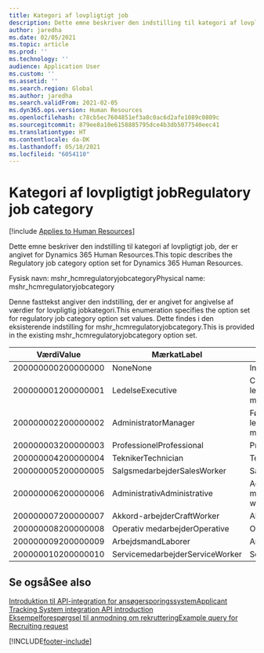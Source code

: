 ```yaml
---
title: Kategori af lovpligtigt job
description: Dette emne beskriver den indstilling til kategori af lovpligtigt job, der er angivet for Dynamics 365 Human Resources.
author: jaredha
ms.date: 02/05/2021
ms.topic: article
ms.prod: ''
ms.technology: ''
audience: Application User
ms.custom: ''
ms.assetid: ''
ms.search.region: Global
ms.author: jaredha
ms.search.validFrom: 2021-02-05
ms.dyn365.ops.version: Human Resources
ms.openlocfilehash: c78cb5ec7604851ef3a8c0ac6d2afe1089c0809c
ms.sourcegitcommit: 879ee8a10e6158885795dce4b3db5077540eec41
ms.translationtype: HT
ms.contentlocale: da-DK
ms.lasthandoff: 05/18/2021
ms.locfileid: "6054110"
---
```

# <a name="regulatory-job-category"></a><span data-ttu-id="e4d4b-103">Kategori af lovpligtigt job</span><span class="sxs-lookup"><span data-stu-id="e4d4b-103">Regulatory job category</span></span>

[!include [Applies to Human Resources](../includes/applies-to-hr.md)]

<span data-ttu-id="e4d4b-104">Dette emne beskriver den indstilling til kategori af lovpligtigt job, der er angivet for Dynamics 365 Human Resources.</span><span class="sxs-lookup"><span data-stu-id="e4d4b-104">This topic describes the Regulatory job category option set for Dynamics 365 Human Resources.</span></span>

<span data-ttu-id="e4d4b-105">Fysisk navn: mshr_hcmregulatoryjobcategory</span><span class="sxs-lookup"><span data-stu-id="e4d4b-105">Physical name: mshr_hcmregulatoryjobcategory</span></span>

<span data-ttu-id="e4d4b-106">Denne fasttekst angiver den indstilling, der er angivet for angivelse af værdier for lovpligtig jobkategori.</span><span class="sxs-lookup"><span data-stu-id="e4d4b-106">This enumeration specifies the option set for regulatory job category option set values.</span></span> <span data-ttu-id="e4d4b-107">Dette findes i den eksisterende indstilling for mshr_hcmregulatoryjobcategory.</span><span class="sxs-lookup"><span data-stu-id="e4d4b-107">This is provided in the existing mshr_hcmregulatoryjobcategory option set.</span></span>

| <span data-ttu-id="e4d4b-108">Værdi</span><span class="sxs-lookup"><span data-stu-id="e4d4b-108">Value</span></span> | <span data-ttu-id="e4d4b-109">Mærkat</span><span class="sxs-lookup"><span data-stu-id="e4d4b-109">Label</span></span> | <span data-ttu-id="e4d4b-110">Beskrivelse</span><span class="sxs-lookup"><span data-stu-id="e4d4b-110">Description</span></span> |
| --- | --- | --- |
| <span data-ttu-id="e4d4b-111">200000000</span><span class="sxs-lookup"><span data-stu-id="e4d4b-111">200000000</span></span> | <span data-ttu-id="e4d4b-112">None</span><span class="sxs-lookup"><span data-stu-id="e4d4b-112">None</span></span> | <span data-ttu-id="e4d4b-113">Ingen.</span><span class="sxs-lookup"><span data-stu-id="e4d4b-113">None.</span></span> |
| <span data-ttu-id="e4d4b-114">200000001</span><span class="sxs-lookup"><span data-stu-id="e4d4b-114">200000001</span></span> | <span data-ttu-id="e4d4b-115">Ledelse</span><span class="sxs-lookup"><span data-stu-id="e4d4b-115">Executive</span></span> | <span data-ttu-id="e4d4b-116">Chefer/overordnede medarbejdere og ledere.</span><span class="sxs-lookup"><span data-stu-id="e4d4b-116">Executive/Senior level officials and managers.</span></span> |
| <span data-ttu-id="e4d4b-117">200000002</span><span class="sxs-lookup"><span data-stu-id="e4d4b-117">200000002</span></span> | <span data-ttu-id="e4d4b-118">Administrator</span><span class="sxs-lookup"><span data-stu-id="e4d4b-118">Manager</span></span> | <span data-ttu-id="e4d4b-119">Første/mellemste niveau og ledere.</span><span class="sxs-lookup"><span data-stu-id="e4d4b-119">First/Mid level officials and managers.</span></span> |
| <span data-ttu-id="e4d4b-120">200000003</span><span class="sxs-lookup"><span data-stu-id="e4d4b-120">200000003</span></span> | <span data-ttu-id="e4d4b-121">Professionel</span><span class="sxs-lookup"><span data-stu-id="e4d4b-121">Professional</span></span> | <span data-ttu-id="e4d4b-122">Professionelle.</span><span class="sxs-lookup"><span data-stu-id="e4d4b-122">Professionals.</span></span> |
| <span data-ttu-id="e4d4b-123">200000004</span><span class="sxs-lookup"><span data-stu-id="e4d4b-123">200000004</span></span> | <span data-ttu-id="e4d4b-124">Tekniker</span><span class="sxs-lookup"><span data-stu-id="e4d4b-124">Technician</span></span> | <span data-ttu-id="e4d4b-125">Teknikere.</span><span class="sxs-lookup"><span data-stu-id="e4d4b-125">Technicians.</span></span> |
| <span data-ttu-id="e4d4b-126">200000005</span><span class="sxs-lookup"><span data-stu-id="e4d4b-126">200000005</span></span> | <span data-ttu-id="e4d4b-127">Salgsmedarbejder</span><span class="sxs-lookup"><span data-stu-id="e4d4b-127">SalesWorker</span></span> | <span data-ttu-id="e4d4b-128">Salgsmedarbejdere.</span><span class="sxs-lookup"><span data-stu-id="e4d4b-128">Sales workers.</span></span> |
| <span data-ttu-id="e4d4b-129">200000006</span><span class="sxs-lookup"><span data-stu-id="e4d4b-129">200000006</span></span> | <span data-ttu-id="e4d4b-130">Administrativ</span><span class="sxs-lookup"><span data-stu-id="e4d4b-130">Administrative</span></span> | <span data-ttu-id="e4d4b-131">Administrative medarbejdere.</span><span class="sxs-lookup"><span data-stu-id="e4d4b-131">Administrative support workers.</span></span> |
| <span data-ttu-id="e4d4b-132">200000007</span><span class="sxs-lookup"><span data-stu-id="e4d4b-132">200000007</span></span> | <span data-ttu-id="e4d4b-133">Akkord-arbejder</span><span class="sxs-lookup"><span data-stu-id="e4d4b-133">CraftWorker</span></span> | <span data-ttu-id="e4d4b-134">Akkord-arbejdere.</span><span class="sxs-lookup"><span data-stu-id="e4d4b-134">Craft workers.</span></span> |
| <span data-ttu-id="e4d4b-135">200000008</span><span class="sxs-lookup"><span data-stu-id="e4d4b-135">200000008</span></span> | <span data-ttu-id="e4d4b-136">Operativ medarbejder</span><span class="sxs-lookup"><span data-stu-id="e4d4b-136">Operative</span></span> | <span data-ttu-id="e4d4b-137">Operative medarbejdere.</span><span class="sxs-lookup"><span data-stu-id="e4d4b-137">Operatives.</span></span> |
| <span data-ttu-id="e4d4b-138">200000009</span><span class="sxs-lookup"><span data-stu-id="e4d4b-138">200000009</span></span> | <span data-ttu-id="e4d4b-139">Arbejdsmand</span><span class="sxs-lookup"><span data-stu-id="e4d4b-139">Laborer</span></span> | <span data-ttu-id="e4d4b-140">Arbejdsmænd/hjælpere.</span><span class="sxs-lookup"><span data-stu-id="e4d4b-140">Laborers/Helpers.</span></span> |
| <span data-ttu-id="e4d4b-141">200000010</span><span class="sxs-lookup"><span data-stu-id="e4d4b-141">200000010</span></span> | <span data-ttu-id="e4d4b-142">Servicemedarbejder</span><span class="sxs-lookup"><span data-stu-id="e4d4b-142">ServiceWorker</span></span> | <span data-ttu-id="e4d4b-143">Servicemedarbejdere.</span><span class="sxs-lookup"><span data-stu-id="e4d4b-143">Service workers.</span></span> |

## <a name="see-also"></a><span data-ttu-id="e4d4b-144">Se også</span><span class="sxs-lookup"><span data-stu-id="e4d4b-144">See also</span></span>

[<span data-ttu-id="e4d4b-145">Introduktion til API-integration for ansøgersporingssystem</span><span class="sxs-lookup"><span data-stu-id="e4d4b-145">Applicant Tracking System integration API introduction</span></span>](hr-admin-integration-ats-api-introduction.md)<br>
[<span data-ttu-id="e4d4b-146">Eksempelforespørgsel til anmodning om rekruttering</span><span class="sxs-lookup"><span data-stu-id="e4d4b-146">Example query for Recruiting request</span></span>](hr-admin-integration-ats-api-recruiting-request-example-query.md)


[!INCLUDE[footer-include](../includes/footer-banner.md)]
